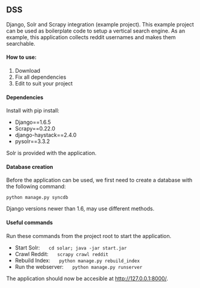 ## DSS
Django, Solr and Scrapy integration (example project). This example project can be used as boilerplate code 
to setup a vertical search engine. As an example, this application collects reddit usernames and makes them searchable.


#### How to use:

1. Download
2. Fix all dependencies
3. Edit to suit your project

#### Dependencies
Install with pip install:

- Django==1.6.5
- Scrapy==0.22.0
- django-haystack==2.4.0
- pysolr==3.3.2

Solr is provided with the application.

#### Database creation

Before the application can be used, we first need to create a database with the following command:

`python manage.py syncdb`

Django versions newer than 1.6, may use different methods.

#### Useful commands
Run these commands from the project root to start the application.

- Start Solr:&nbsp;&nbsp;&nbsp;&nbsp;&nbsp;&nbsp;`cd solar; java -jar start.jar`
- Crawl Reddit:&nbsp;&nbsp;&nbsp;&nbsp;&nbsp;&nbsp;`scrapy crawl reddit`        
- Rebuild Index:&nbsp;&nbsp;&nbsp;&nbsp;&nbsp;&nbsp;`python manage.py rebuild_index`
- Run the webserver:&nbsp;&nbsp;&nbsp;&nbsp;&nbsp;&nbsp;`python manage.py runserver`

The application should now be accesible at http://127.0.0.1:8000/.


